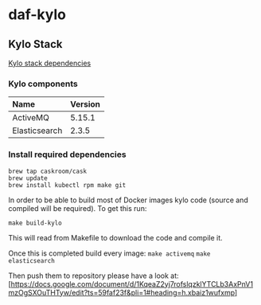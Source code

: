 # daf-kylo

## Kylo Stack

[Kylo stack dependencies](http://kylo.readthedocs.io/en/v0.8.3/installation/Dependencies.html#kylo-stack-dependencies)

### Kylo components

| Name 			| Version |
|:--- 				|:--- 		|
| ActiveMQ 		| 5.15.1 	|
| Elasticsearch 	| 2.3.5 	|

### Install required dependencies

```
brew tap caskroom/cask
brew update
brew install kubectl rpm make git
```

In order to be able to build most of Docker images kylo code (source and compiled will be required). To get this run:

`make build-kylo`

This will read from Makefile to download the code and compile it.

Once this is completed build every image:
`make activemq`
`make elasticsearch`

Then push them to repository please have a look at:
[https://docs.google.com/document/d/1KqeaZ2yj7rofslqzklYTCLb3AxPnV1mzOgSXOuTHTyw/edit?ts=59faf23f&pli=1#heading=h.xbaiz1wufxmp]
